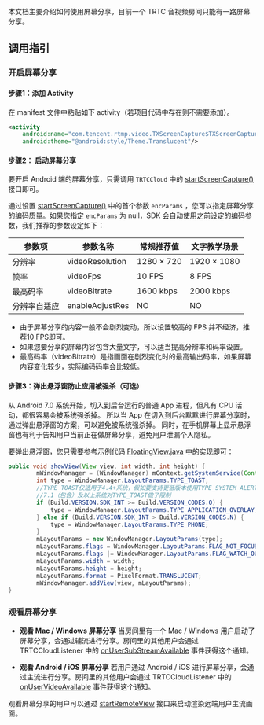 本文档主要介绍如何使用屏幕分享，目前一个 TRTC 音视频房间只能有一路屏幕分享。

## 调用指引

### 开启屏幕分享

#### 步骤1：添加 Activity
在 manifest 文件中粘贴如下 activity（若项目代码中存在则不需要添加）。
```xml
<activity 
    android:name="com.tencent.rtmp.video.TXScreenCapture$TXScreenCaptureAssistantActivity" 
    android:theme="@android:style/Theme.Translucent"/>
```

#### 步骤2： 启动屏幕分享
要开启 Android 端的屏幕分享，只需调用 `TRTCCloud` 中的  [startScreenCapture()](https://liteav.sdk.qcloud.com/doc/api/zh-cn/group__TRTCCloud__android.html#aa6671fc587513dad7df580556e43be58) 接口即可。

通过设置 [startScreenCapture()](https://liteav.sdk.qcloud.com/doc/api/zh-cn/group__TRTCCloud__android.html#aa6671fc587513dad7df580556e43be58)  中的首个参数 `encParams` ，您可以指定屏幕分享的编码质量。如果您指定 `encParams` 为 null，SDK 会自动使用之前设定的编码参数，我们推荐的参数设定如下：

| 参数项 | 参数名称 | 常规推荐值 |  文字教学场景 |
|---------|---------|---------|-----|
| 分辨率 | videoResolution | 1280 × 720 | 1920 × 1080 |
| 帧率 | videoFps | 10 FPS | 8 FPS |
| 最高码率 | videoBitrate| 1600 kbps | 2000 kbps |
| 分辨率自适应 | enableAdjustRes | NO | NO |

- 由于屏幕分享的内容一般不会剧烈变动，所以设置较高的 FPS 并不经济，推荐10 FPS即可。
- 如果您要分享的屏幕内容包含大量文字，可以适当提高分辨率和码率设置。
- 最高码率（videoBitrate）是指画面在剧烈变化时的最高输出码率，如果屏幕内容变化较少，实际编码码率会比较低。

#### 步骤3：弹出悬浮窗防止应用被强杀（可选）
从 Android 7.0 系统开始，切入到后台运行的普通 App 进程，但凡有 CPU 活动，都很容易会被系统强杀掉。 所以当 App 在切入到后台默默进行屏幕分享时，通过弹出悬浮窗的方案，可以避免被系统强杀掉。 同时，在手机屏幕上显示悬浮窗也有利于告知用户当前正在做屏幕分享，避免用户泄漏个人隐私。

要弹出悬浮窗，您只需要参考示例代码 [FloatingView.java](https://github.com/LiteAVSDK/TRTC_Android/tree/main/TRTC-API-Example/Basic/ScreenShare/src/main/java/com/tencent/trtc/screenshare/FloatingView.java) 中的实现即可：
```java
public void showView(View view, int width, int height) {
        mWindowManager = (WindowManager) mContext.getSystemService(Context.WINDOW_SERVICE);
        int type = WindowManager.LayoutParams.TYPE_TOAST;
	    //TYPE_TOAST仅适用于4.4+系统，假如要支持更低版本使用TYPE_SYSTEM_ALERT(需要在manifest中声明权限)
        //7.1（包含）及以上系统对TYPE_TOAST做了限制
        if (Build.VERSION.SDK_INT >= Build.VERSION_CODES.O) {
            type = WindowManager.LayoutParams.TYPE_APPLICATION_OVERLAY;
        } else if (Build.VERSION.SDK_INT > Build.VERSION_CODES.N) {
            type = WindowManager.LayoutParams.TYPE_PHONE;
        }
        mLayoutParams = new WindowManager.LayoutParams(type);
        mLayoutParams.flags = WindowManager.LayoutParams.FLAG_NOT_FOCUSABLE;
        mLayoutParams.flags |= WindowManager.LayoutParams.FLAG_WATCH_OUTSIDE_TOUCH;
        mLayoutParams.width = width;
        mLayoutParams.height = height;
        mLayoutParams.format = PixelFormat.TRANSLUCENT;
        mWindowManager.addView(view, mLayoutParams);
}
```

### 观看屏幕分享
- **观看 Mac / Windows 屏幕分享**
  当房间里有一个 Mac / Windows 用户启动了屏幕分享，会通过辅流进行分享。房间里的其他用户会通过 TRTCCloudListener 中的 [onUserSubStreamAvailable](https://liteav.sdk.qcloud.com/doc/api/zh-cn/group__TRTCCloudListener__android.html#a80bcaac82e5372245746a4bc63656390) 事件获得这个通知。

- **观看 Android / iOS 屏幕分享**
  若用户通过 Android / iOS 进行屏幕分享，会通过主流进行分享。房间里的其他用户会通过 TRTCCloudListener 中的 [onUserVideoAvailable](https://liteav.sdk.qcloud.com/doc/api/zh-cn/group__TRTCCloudListener__android.html#ac1a0222f5b3e56176151eefe851deb05) 事件获得这个通知。
	
观看屏幕分享的用户可以通过 [startRemoteView](https://liteav.sdk.qcloud.com/doc/api/zh-cn/group__TRTCCloud__android.html#a57541db91ce032ada911ea6ea2be3b2c) 接口来启动渲染远端用户主流画面。